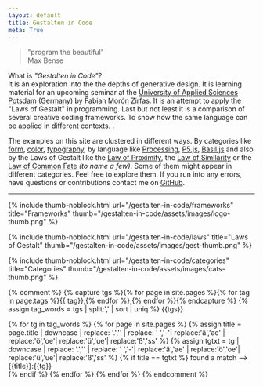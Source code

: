 ```yaml
---  
layout: default
title: Gestalten in Code
meta: True
---  
```


> "program the beautiful"  
> Max Bense  


<div class="hero">What is <em>"Gestalten in Code"</em>?<br>It is an exploration into the the depths of generative design. It is learning material for an upcoming seminar at the <a href="http://www.fh-potsdam.de/">University of Applied Sciences Potsdam (Germany)</a> by <a href="http://fabianmoronzirfas.me/">Fabian Morón Zirfas</a>. It is an attempt to apply the "Laws of Gestalt" in programming. Last but not least it is a comparison of several creative coding frameworks. To show how the same language can be applied in different contexts. .</div>  

The examples on this site are clustered in different ways. By categories like [form](/gestalten-in-code/form/), [color](/gestalten-in-code/color/), [typography](/gestalten-in-code/typography/), by language like [Processing](/gestalten-in-code/processing/), [P5.js](/gestalten-in-code/p5js), [Basil.js](/gestalten-in-code/basiljs) and also by the Laws of Gestalt like the [Law of Proximity](/gestalten-in-code/law-of/proximity), the [Law of Similarity](/gestalten-in-code/law-of/similarity) or the [Law of Common Fate](/gestalten-in-code/law-of/common-fate) _(to name a few)_. Some of them might appear in different categories. Feel free to explore them. If you run into any errors, have questions or contributions contact me on [GitHub](https://github.com/fabianmoronzirfas/gestalten-in-code/issues).  

<hr>

<div class="index-overview">
{% include thumb-noblock.html url="/gestalten-in-code/frameworks" title="Frameworks" thumb="/gestalten-in-code/assets/images/logo-thumb.png" %}

{% include thumb-noblock.html url="/gestalten-in-code/laws" title="Laws of Gestalt" thumb="/gestalten-in-code/assets/images/gest-thumb.png" %}

{% include thumb-noblock.html url="/gestalten-in-code/categories" title="Categories" thumb="/gestalten-in-code/assets/images/cats-thumb.png" %}
</div>
<div class="clear-float"></div>

{% comment %}
{% capture tgs %}{% for page in site.pages %}{% for tag in page.tags %}{{ tag}},{% endfor %},{% endfor %}{% endcapture %}
{% assign tag_words = tgs | split:',' | sort | uniq %}
{{tgs}}

{% for tg in tag_words %}
{% for page in site.pages %}
{% assign title = page.title | downcase | replace: '.','' | replace: ' ','-'| replace:'ä','ae' | replace:'ö','oe'| replace:'ü','ue'| replace:'ß','ss' %}
{% assign tgtxt = tg | downcase | replace: '.','' | replace: ' ','-'| replace:'ä','ae' | replace:'ö','oe'| replace:'ü','ue'| replace:'ß','ss' %}
{% if title == tgtxt %}
found a match --> {{title}}:{{tg}} <br> 
{% endif %}
{% endfor %}
{% endfor %}
{% endcomment %}